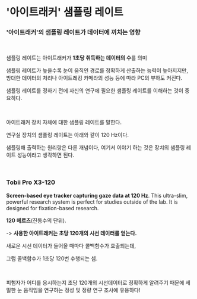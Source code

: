 # '아이트래커' 샘플링 레이트

### '아이트래커'의 샘플링 레이트가 데이터에 끼치는 영향

​    

샘플링 레이트는 아이트래커가 **1초당 취득하는 데이터의 수**를 의미

샘플링 레이트가 높을수록 눈이 움직인 경로를 정확하게 산출하는 능력이 높아지지만, 방대한 데이터의 처리나 아이트레킹 카메라의 성능 등에 따라 PC의 부하도 커진다.

샘플링 레이트를 정하기 전에 자신의 연구에 필요한 샘플링 레이트를 이해하는 것이 중요하다.

​    

아이트래커 장치 자체에 대한 샘플링 레이트를 말한다.

연구실 장치의 샘플링 레이트는 아래와 같이 120 Hz이다.

샘플링해 출력하는 원리랑은 다른 개념이다, 여기서 이야기 하는 것은 장치의 샘플링 레이트 성능이라고 생각하면 된다.

​    

### Tobii Pro X3-120

**Screen-based eye tracker capturing gaze data at 120 Hz**. This ultra-slim, powerful research system is perfect for studies outside of the lab. It is designed for fixation-based research.

**120 헤르츠**(진동수의 단위).

-> **사용한 아이트래커는  초당 120개의 시선 데이터를 얻는다.**

새로운 시선 데이터가 들어올 때마다 콜백함수가 호출되는데, 

그럼 콜백함수가 1초당 120번 수행되는 셈.

​    

피험자가 어디를 응시하는지 초당 120개의 시선데이터로 정확하게 알려주기 때문에 세밀한 눈 움직임을 연구하는 정성 및 정량 연구 조사에 유용하다!